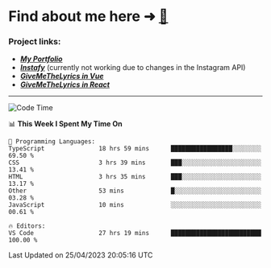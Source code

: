 # Find about me here ➜ [🧑](https://pauabella.dev)

### Project links:
- ***[My Portfolio](https://pauabella.dev)***
- ***[Instafy](https://instafy.me)*** (currently not working due to changes in the Instagram API)
- ***[GiveMeTheLyrics in Vue](https://lyrics.pauabella.dev)***
- ***[GiveMeTheLyrics in React](https://pauabella.dev/GiveMeTheLyrics)***

---
<!--START_SECTION:waka-->
![Code Time](http://img.shields.io/badge/Code%20Time-2%2C112%20hrs%2045%20mins-blue)

📊 **This Week I Spent My Time On** 

```text
💬 Programming Languages: 
TypeScript               18 hrs 59 mins      █████████████████░░░░░░░░   69.50 % 
CSS                      3 hrs 39 mins       ███░░░░░░░░░░░░░░░░░░░░░░   13.41 % 
HTML                     3 hrs 35 mins       ███░░░░░░░░░░░░░░░░░░░░░░   13.17 % 
Other                    53 mins             █░░░░░░░░░░░░░░░░░░░░░░░░   03.28 % 
JavaScript               10 mins             ░░░░░░░░░░░░░░░░░░░░░░░░░   00.61 % 

🔥 Editors: 
VS Code                  27 hrs 19 mins      █████████████████████████   100.00 % 
```


 Last Updated on 25/04/2023 20:05:16 UTC
<!--END_SECTION:waka-->
